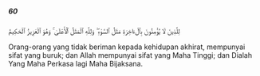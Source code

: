 ##### 60

<span class="ayah">لِلَّذِينَ لَا يُؤْمِنُونَ بِٱلْءَاخِرَةِ مَثَلُ ٱلسَّوْءِ ۖ وَلِلَّهِ ٱلْمَثَلُ ٱلْأَعْلَىٰ ۚ وَهُوَ ٱلْعَزِيزُ ٱلْحَكِيمُ</span>

<span class="ayah_translation">Orang-orang yang tidak beriman kepada kehidupan akhirat, mempunyai sifat yang buruk; dan Allah mempunyai sifat yang Maha Tinggi; dan Dialah Yang Maha Perkasa lagi Maha Bijaksana.</span>
